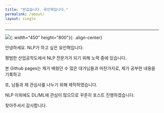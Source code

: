 ```yaml
---
title: "반갑습니다. 유인혁입니다."
permalink: /about/
layout: single
---
```


---

![]({{site.url}}{{site.baseurl}}/assets/images/1530372896823.jpg){: width="450" height="800"}{: .align-center}

안녕하세요. NLP가 하고 싶은 유인혁입니다.

평범한 산업공학도에서 NLP 전문가가 되기 위해 노력 중에 있습니다.

본 Github pages는 제가 배웠던 수 많은 대가님들과 마찬가지로, 제가 공부한 내용을 기록하고 

또, 남들과 제 관심사를 나누기 위해 제작하였습니다.

NLP 이외에도 DL/ML에 관심이 많으므로 꾸준히 포스트 진행하겠습니다.

찾아주셔서 감사합니다.




